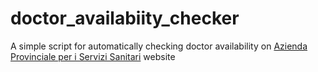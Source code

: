 doctor_availabiity_checker
==========================

A simple script for automatically checking doctor availability on [Azienda Provinciale per i Servizi Sanitari](http://www.apss.tn.it) website
